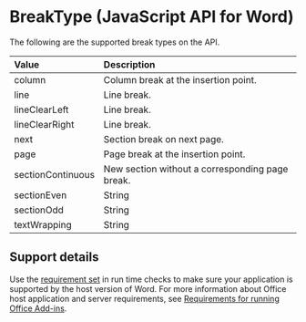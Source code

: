 # BreakType (JavaScript API for Word) 
The following are the supported break types on the API.

| Value         | Description     |
|:-----------------|:--------|
|column| Column break at the insertion point. |
|line| Line break. |
|lineClearLeft|  Line break. |
|lineClearRight|Line break. |
|next| Section break on next page. |
|page| Page break at the insertion point.|
|sectionContinuous| New section without a corresponding page break.|
|sectionEven| String | Section break with the next section beginning on the next even-numbered page. If the section break falls on an even-numbered page, Word leaves the next odd-numbered page blank.|
|sectionOdd| String | Section break with the next section beginning on the next odd-numbered page. If the section break falls on an odd-numbered page, Word leaves the next even-numbered page blank.|
|textWrapping| String | Ends the current line and forces the text to continue below a picture, table, or other item. The text continues on the next blank line that does not contain a table aligned with the left or right margin.|

## Support details

Use the [requirement set](https://msdn.microsoft.com/EN-US/library/office/mt590206.aspx) in run time checks to make sure your application is supported by the host version of Word. For more information about Office host application and server requirements, see [Requirements for running Office Add-ins](https://msdn.microsoft.com/EN-US/library/office/dn833104.aspx). 